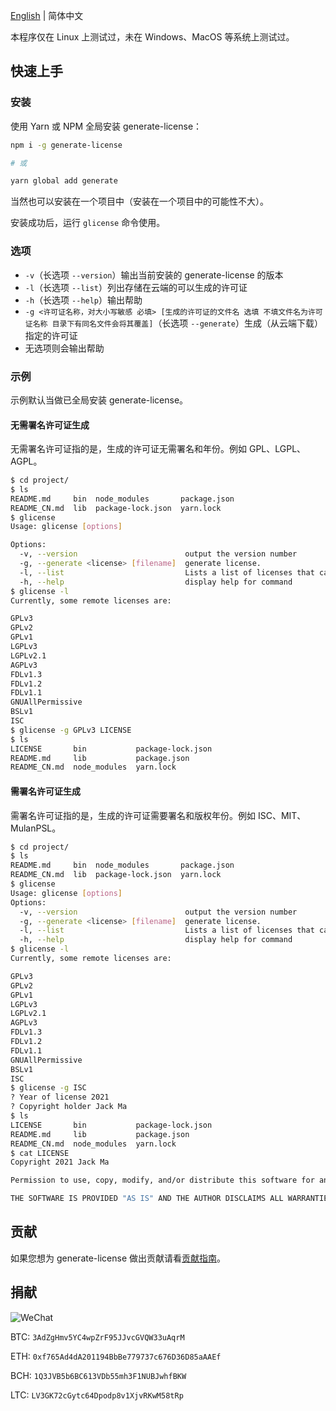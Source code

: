 [English](/README.md) | 简体中文

本程序仅在 Linux 上测试过，未在 Windows、MacOS 等系统上测试过。

## 快速上手

### 安装

使用 Yarn 或 NPM 全局安装 generate-license：

```bash
npm i -g generate-license

# 或

yarn global add generate
```

当然也可以安装在一个项目中（安装在一个项目中的可能性不大）。

安装成功后，运行 `glicense` 命令使用。

### 选项

* `-v`（长选项 `--version`）输出当前安装的 generate-license 的版本
* `-l`（长选项 `--list`）列出存储在云端的可以生成的许可证
* `-h`（长选项 `--help`）输出帮助
* `-g <许可证名称，对大小写敏感 必填> [生成的许可证的文件名 选填 不填文件名为许可证名称 目录下有同名文件会将其覆盖]`（长选项 `--generate`）生成（从云端下载）指定的许可证
* 无选项则会输出帮助

### 示例

示例默认当做已全局安装 generate-license。

#### 无需署名许可证生成

无需署名许可证指的是，生成的许可证无需署名和年份。例如 GPL、LGPL、AGPL。

```bash
$ cd project/
$ ls
README.md     bin  node_modules       package.json
README_CN.md  lib  package-lock.json  yarn.lock
$ glicense
Usage: glicense [options]

Options:
  -v, --version                        output the version number
  -g, --generate <license> [filename]  generate license.
  -l, --list                           Lists a list of licenses that can be generated
  -h, --help                           display help for command
$ glicense -l
Currently, some remote licenses are:

GPLv3
GPLv2
GPLv1
LGPLv3
LGPLv2.1
AGPLv3
FDLv1.3
FDLv1.2
FDLv1.1
GNUAllPermissive
BSLv1
ISC
$ glicense -g GPLv3 LICENSE
$ ls
LICENSE       bin           package-lock.json
README.md     lib           package.json
README_CN.md  node_modules  yarn.lock
```

#### 需署名许可证生成

需署名许可证指的是，生成的许可证需要署名和版权年份。例如 ISC、MIT、MulanPSL。

```bash
$ cd project/
$ ls
README.md     bin  node_modules       package.json
README_CN.md  lib  package-lock.json  yarn.lock
$ glicense
Usage: glicense [options]                                                               
Options:
  -v, --version                        output the version number
  -g, --generate <license> [filename]  generate license.
  -l, --list                           Lists a list of licenses that can be generated
  -h, --help                           display help for command
$ glicense -l
Currently, some remote licenses are:

GPLv3
GPLv2
GPLv1
LGPLv3
LGPLv2.1
AGPLv3
FDLv1.3
FDLv1.2
FDLv1.1
GNUAllPermissive
BSLv1
ISC
$ glicense -g ISC
? Year of license 2021
? Copyright holder Jack Ma
$ ls
LICENSE       bin           package-lock.json
README.md     lib           package.json
README_CN.md  node_modules  yarn.lock
$ cat LICENSE
Copyright 2021 Jack Ma

Permission to use, copy, modify, and/or distribute this software for any purpose with or without fee is hereby granted, provided that the above copyright notice and this permission notice appear in all copies.

THE SOFTWARE IS PROVIDED "AS IS" AND THE AUTHOR DISCLAIMS ALL WARRANTIES WITH REGARD TO THIS SOFTWARE INCLUDING ALL IMPLIED WARRANTIES OF MERCHANTABILITY AND FITNESS. IN NO EVENT SHALL THE AUTHOR BE LIABLE FOR ANY SPECIAL, DIRECT, INDIRECT, OR CONSEQUENTIAL DAMAGES OR ANY DAMAGES WHATSOEVER RESULTING FROM LOSS OF USE, DATA OR PROFITS, WHETHER IN AN ACTION OF CONTRACT, NEGLIGENCE OR OTHER TORTIOUS ACTION, ARISING OUT OF OR IN CONNECTION WITH THE USE OR PERFORMANCE OF THIS SOFTWARE.
```

## 贡献

如果您想为 generate-license 做出贡献请看[贡献指南](/CONTRIBUTING_CN.md)。

## 捐献

![WeChat](https://7.dusays.com/2021/02/19/8a806d0c79fbc.png)

BTC: `3AdZgHmv5YC4wpZrF95JJvcGVQW33uAqrM`

ETH: `0xf765Ad4dA201194BbBe779737c676D36D85aAAEf`

BCH: `1Q3JVB5b6BC613VDb55mh3F1NUBJwhfBKW`

LTC: `LV3GK72cGytc64Dpodp8v1XjvRKwM58tRp`
